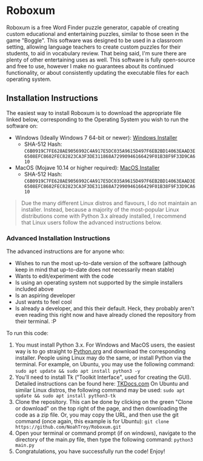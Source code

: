 # Roboxum
Roboxum is a free Word Finder puzzle generator, capable of creating custom educational and entertaining puzzles, similar to those seen in the game "Boggle". This software was designed to be used in a classroom setting, allowing language teachers to create custom puzzles for their students, to aid in vocabulary review. That being said, I'm sure there are plenty of other entertaining uses as well. This software is fully open-source and free to use, however I make no guarantees about its continued functionality, or about consistently updating the executable files for each operating system.
## Installation Instructions
The easiest way to install Roboxum is to download the appropriate file linked below, corresponding to the Operating System you wish to run the software on:

 - Windows (Ideally Windows 7 64-bit or newer): [Windows Installer](https://github.com/NoahTroy/Roboxum)
	 - SHA-512 Hash: `C6B0919C7FE628AE9056992C4A917E5DC035A9615D497F6EB2BD14063EAAD3E6508EFC8682FEC82823CA3F3DE311868A72990946166429F01B38F9F33D9CA610`
 - MacOS (Mojave 10.14 or higher required): [MacOS Installer](https://github.com/NoahTroy/Roboxum)
	 - SHA-512 Hash: `C6B0919C7FE628AE9056992C4A917E5DC035A9615D497F6EB2BD14063EAAD3E6508EFC8682FEC82823CA3F3DE311868A72990946166429F01B38F9F33D9CA610`
> Due the many different Linux distros and flavours, I do not maintain an installer. Instead, because a majority of the most-popular Linux distributions come with Python 3.x already installed, I recommend that Linux users follow the advanced instructions below.

### Advanced Installation Instructions
The advanced instructions are for anyone who:

 - Wishes to run the most up-to-date version of the software (although keep in mind that up-to-date does not necessarily mean stable)
 - Wants to edit/experiment with the code
 - Is using an operating system not supported by the simple installers included above
 - Is an aspiring developer
 - Just wants to feel cool
 - Is already a developer, and this their default. Heck, they probably aren't even reading this right now and have already cloned the repository from their terminal. :P

To run this code:

 1. You must install Python 3.x. For Windows and MacOS users, the easiest way is to go straight to [Python.org](https://www.python.org/downloads/) and download the corresponding installer. People using Linux may do the same, or install Python via the terminal. For example, on Ubuntu, you may use the following command: `sudo apt update && sudo apt install python3 -y` 
 2. You'll need to install Tk ("Toolkit Interface", used for creating the GUI). Detailed instructions can be found here: [TKDocs.com](https://tkdocs.com/tutorial/install.html) On Ubuntu and similar Linux distros, the following command may be used: `sudo apt update && sudo apt install python3-tk`
 3. Clone the repository. This can be done by clicking on the green "Clone or download" on the top right of the page, and then downloading the code as a zip file. Or, you may copy the URL, and then use the git command (once again, this example is for Ubuntu): `git clone https://github.com/NoahTroy/Roboxum.git`
 4. Open your terminal or command prompt (if on windows), navigate to the directory of the main.py file, then type the following command: `python3 main.py`
 5. Congratulations, you have successfully run the code! Enjoy!
